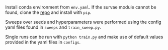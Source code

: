 Install conda environment from `env.yaml`. If the survae module cannot be found, clone the [repo](https://github.com/didriknielsen/survae_flows) and install with `pip`.

Sweeps over seeds and hyperparameters were performed using the config yaml files found in `sweeps` and `train_sweep.py`.

Single runs can be run with `python train.py` and make use of default values provided in the yaml files in `configs`.

